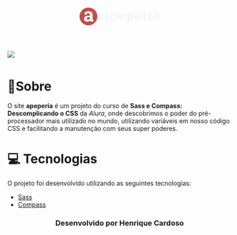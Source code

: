 <h1 align="center">
   <img src = imagens/logo.png>
</h1>

<h1>
   <img src = imagens/site-apeperia.gif>
</h1>

# 🔖Sobre
O site **apeperia** é um projeto do curso de **Sass e Compass: Descomplicando o CSS** da *Alura*, onde descobrimos o poder do pré-processador mais utilizado no mundo, utilizando variáveis em nosso código CSS e facilitando a manutenção com seus super poderes.


# 💻 Tecnologias 

O projeto foi desenvolvido utilizando as seguintes tecnologias:

- [Sass](https://sass-lang.com/)
- [Compass](http://compass-style.org/)





<h3 align="center"> Desenvolvido por <b>Henrique Cardoso</h3>